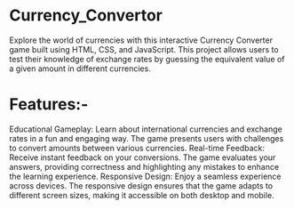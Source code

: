 # Currency_Convertor
Explore the world of currencies with this interactive Currency Converter game built using HTML, CSS, and JavaScript. This project allows users to test their knowledge of exchange rates by guessing the equivalent value of a given amount in different currencies.
# Features:-
Educational Gameplay: Learn about international currencies and exchange rates in a fun and engaging way. The game presents users with challenges to convert amounts between various currencies.
Real-time Feedback: Receive instant feedback on your conversions. The game evaluates your answers, providing correctness and highlighting any mistakes to enhance the learning experience.
Responsive Design: Enjoy a seamless experience across devices. The responsive design ensures that the game adapts to different screen sizes, making it accessible on both desktop and mobile.
